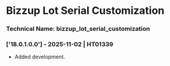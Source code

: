 # Bizzup Lot Serial Customization

### Technical Name: bizzup_lot_serial_customization

### ['18.0.1.0.0'] - 2025-11-02 | HT01339

- Added development.
